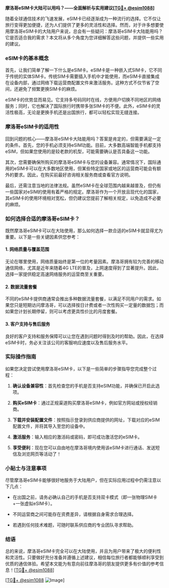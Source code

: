 **摩洛哥eSIM卡大陆可以用吗？——全面解析与实用建议[[TG💪+ @esim1088](https://t.me/s/esim1088)]**

随着全球通信技术的飞速发展，eSIM卡已经逐渐成为一种流行的选择。它不仅让旅行变得更加便捷，还为人们提供了更多的灵活性和选择。然而，对于许多想要使用摩洛哥eSIM卡的大陆用户来说，总会有一些疑问：摩洛哥eSIM卡大陆能用吗？它是否适合我的需求？本文将从多个角度为您详细解答这些问题，并提供一些实用的建议。

### eSIM卡的基本概念

首先，让我们简单了解一下什么是eSIM卡。eSIM卡是一种嵌入式SIM卡，它不同于传统的实体SIM卡。传统SIM卡需要插入手机中才能使用，而eSIM卡直接集成在设备内部，通过网络下载运营商配置文件来激活服务。这种方式不仅节省了空间，还避免了频繁更换SIM卡的麻烦。

eSIM卡的优势显而易见。它支持多号码同时在线，方便用户切换不同地区的网络服务；同时，它也解决了国际旅行时携带多张SIM卡的不便。此外，eSIM卡的灵活性极高，无论是更换手机还是出国旅行，都可以轻松实现无缝连接。

### 摩洛哥eSIM卡的适用性

回到问题的核心——摩洛哥eSIM卡大陆能用吗？答案是肯定的，但需要满足一定的条件。首先，您的手机必须支持eSIM功能。目前，大多数高端智能手机都支持eSIM，但如果您使用的是较老款的机型，可能需要确认是否具备这一功能。

其次，您需要确保所购买的摩洛哥eSIM卡与您的设备兼容。通常情况下，国际通用的eSIM卡可以在大多数地区使用，但某些特定国家或地区的运营商可能会有额外的要求。因此，在购买前最好咨询相关服务商或查看官方说明。

最后，还需注意当地的法律法规。虽然eSIM卡在全球范围内越来越普及，但仍有一些国家对eSIM的使用有着严格的规定。摩洛哥作为一个开放且现代化的国家，其eSIM卡的使用环境相对宽松，但仍建议您提前了解相关规定，以免造成不必要的麻烦。

### 如何选择合适的摩洛哥eSIM卡？

既然摩洛哥eSIM卡可以在大陆使用，那么如何选择一款合适的eSIM卡就显得尤为重要。以下是一些关键因素供您参考：

#### 1. 网络质量与覆盖范围

无论在哪里使用，网络质量始终是第一位的考量因素。摩洛哥拥有较为完善的移动通信网络，尤其是近年来随着4G LTE的普及，上网速度得到了显著提升。因此，选择一家提供稳定高速网络服务的运营商至关重要。

#### 2. 数据流量套餐

不同的eSIM卡提供商通常会推出多种数据流量套餐，以满足不同用户的需求。如果您只是短期访问摩洛哥，可以选择按日计费或者一次性购买一定量的数据包；而如果您计划长期停留，则可以考虑更具性价比的月度套餐。

#### 3. 客户支持与售后服务

良好的客户支持和服务保障可以让您在遇到问题时得到及时的帮助。因此，在选择eSIM卡时，务必关注该公司的客服响应速度以及售后服务水平。

### 实际操作指南

如果您决定尝试使用摩洛哥eSIM卡，以下是一些简单的步骤指导您完成整个过程：

1. **确认设备兼容性**：首先检查您的手机是否支持eSIM功能，并确保已开启此选项。
   
2. **购买eSIM卡**：通过正规渠道购买摩洛哥eSIM卡，例如官方网站或授权经销商。

3. **下载并安装配置文件**：按照指示登录到供应商提供的网址，下载对应的eSIM配置文件，并将其导入至您的设备中。

4. **激活服务**：输入相应的激活码或密码，即可成功激活您的eSIM卡。

5. **享受便利**：现在您可以自由地在摩洛哥境内使用该eSIM卡进行通话、发送短信及浏览网页等活动了！

### 小贴士与注意事项

尽管摩洛哥eSIM卡能够很好地服务于大陆用户，但在实际应用过程中仍需注意以下几点：

- 在出国之前，请务必确认自己的手机是否支持双卡模式（即一张物理SIM卡+一张虚拟eSIM卡）。
  
- 不同运营商之间可能存在资费差异，请根据自身需求合理选择。
  
- 若遇到任何技术难题，可随时联系供应商的专业团队寻求帮助。

### 结语

总的来说，摩洛哥eSIM卡完全可以在大陆使用，并且为用户带来了极大的便利性和灵活性。只要做好充分准备并遵循上述建议，相信每位旅行者都能够顺利享受到优质的通信体验。希望本文能为有意向前往摩洛哥的朋友提供更多有价值的参考信息！[[TG💪+ @esim1088](https://t.me/s/esim1088)]

[[TG💪+ @esim1088](https://t.me/s/esim1088) ![Image](https://i.postimg.cc/4NQfJmqS/Snipaste-2025-05-13-00-14-12.png)]